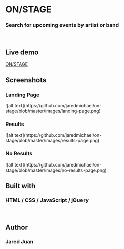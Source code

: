 <h1>ON/STAGE</h1>
<h3>Search for upcoming events by artist or band</h3>
</br>

<h2>Live demo</h2>
<a href="https://jaredmichael.github.io/on-stage/">ON/STAGE</a>
</br>

<h2>Screenshots</h2>
<h3>Landing Page</h3>
![alt text](https://github.com/jaredmichael/on-stage/blob/master/images/landing-page.png)

<h3>Results</h3>
![alt text](https://github.com/jaredmichael/on-stage/blob/master/images/results-page.png)

<h3>No Results</h3>
![alt text](https://github.com/jaredmichael/on-stage/blob/master/images/no-results-page.png)
</br>

<h2>Built with</h2>
<h3>HTML / CSS / JavaScript / jQuery</h3>
</br>

<h2>Author</h2>
<h3>Jared Juan</h3>

